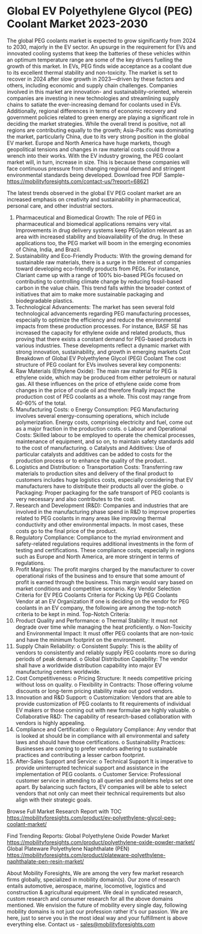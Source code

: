 # Global EV Polyethylene Glycol (PEG) Coolant Market 2023-2030
The global PEG coolants market is expected to grow significantly from 2024 to 2030, majorly in the EV sector. An upsurge in the requirement for EVs and innovated cooling systems that keep the batteries of these vehicles within an optimum temperature range are some of the key drivers fuelling the growth of this market. In EVs, PEG finds wide acceptance as a coolant due to its excellent thermal stability and non-toxicity.
The market is set to recover in 2024 after slow growth in 2023—driven by these factors and others, including economic and supply chain challenges. Companies involved in this market are innovation- and sustainability-oriented, wherein companies are investing in new technologies and streamlining supply chains to satiate the ever-increasing demand for coolants used in EVs. Additionally, regional differences in terms of economic recovery and government policies related to green energy are playing a significant role in deciding the market strategies.
While the overall trend is positive, not all regions are contributing equally to the growth; Asia-Pacific was dominating the market, particularly China, due to its very strong position in the global EV market. Europe and North America have huge markets, though geopolitical tensions and changes in raw material costs could throw a wrench into their works.
With the EV industry growing, the PEG coolant market will, in turn, increase in size. This is because these companies will face continuous pressure from changing regional demand and stringent environmental standards being developed.
Download free PDF Sample- https://mobilityforesights.com/contact-us/?report=68621

The latest trends observed in the global EV PEG coolant market are an increased emphasis on creativity and sustainability in pharmaceutical, personal care, and other industrial sectors.
1.	Pharmaceutical and Biomedical Growth: The role of PEG in pharmaceutical and biomedical applications remains very vital. Improvements in drug delivery systems keep PEGylation relevant as an area with increased stability and bioavailability of the drug. In these applications too, the PEG market will boom in the emerging economies of China, India, and Brazil.
2.	Sustainability and Eco-Friendly Products: With the growing demand for sustainable raw materials, there is a surge in the interest of companies toward developing eco-friendly products from PEGs. For instance, Clariant came up with a range of 100% bio-based PEGs focused on contributing to controlling climate change by reducing fossil-based carbon in the value chain. This trend falls within the broader context of initiatives that aim to make more sustainable packaging and biodegradable plastics.
3.	Technological Advancements: The market has seen several fold technological advancements regarding PEG manufacturing processes, especially to optimize the efficiency and reduce the environmental impacts from these production processes. For instance, BASF SE has increased the capacity for ethylene oxide and related products, thus proving that there exists a constant demand for PEG-based products in various industries.
These developments reflect a dynamic market with strong innovation, sustainability, and growth in emerging markets
Cost Breakdown of Global EV Polyethylene Glycol (PEG) Coolant
The cost structure of PEG coolant for EVs involves several key components:
1.	Raw Materials (Ethylene Oxide): The main raw material for PEG is ethylene oxide, which may be produced from either petroleum or natural gas. All these influences on the price of ethylene oxide come from changes in the price of crude oil and therefore finally impact the production cost of PEG coolants as a whole. This cost may range from 40-60% of the total.
2.	Manufacturing Costs:
o	Energy Consumption: PEG Manufacturing involves several energy-consuming operations, which include polymerization. Energy costs, comprising electricity and fuel, come out as a major fraction in the production costs.
o	Labour and Operational Costs: Skilled labour to be employed to operate the chemical processes, maintenance of equipment, and so on, to maintain safety standards add to the cost of manufacturing.
o	Catalysts and Additives: Use of particular catalysts and additives can be added to costs for the production process or to enhance the quality of the product..
3.	Logistics and Distribution:
o	Transportation Costs: Transferring raw materials to production sites and delivery of the final product to customers includes huge logistics costs, especially considering that EV manufacturers have to distribute their products all over the globe.
o	Packaging: Proper packaging for the safe transport of PEG coolants is very necessary and also contributes to the cost.
4.	Research and Development (R&D): Companies and industries that are involved in the manufacturing phase spend in R&D to improve properties related to PEG coolants in many areas like improving thermal conductivity and other environmental impacts. In most cases, these costs go to the final price of the product.
5.	Regulatory Compliance: Compliance to the myriad environment and safety-related regulations requires additional investments in the form of testing and certifications. These compliance costs, especially in regions such as Europe and North America, are more stringent in terms of regulations.
6.	Profit Margins: The profit margins charged by the manufacturer to cover operational risks of the business and to ensure that some amount of profit is earned through the business. This margin would vary based on market conditions and competitive scenario.
Key Vendor Selection Criteria for EV PEG Coolants
Criteria for Picking Up PEG Coolants Vendor at an EV Organization If one is deciding on the vendor for PEG coolants in an EV company, the following are among the top-notch criteria to be kept in mind. Top-Notch Criteria:
1.	Product Quality and Performance:
o	Thermal Stability: It must not degrade over time while managing the heat proficiently.
o	Non-Toxicity and Environmental Impact: It must offer PEG coolants that are non-toxic and have the minimum footprint on the environment.
2.	Supply Chain Reliability:
o	Consistent Supply: This is the ability of vendors to consistently and reliably supply PEG coolants more so during periods of peak demand.
o	Global Distribution Capability: The vendor shall have a worldwide distribution capability into major EV manufacturing centers worldwide.
3.	Cost Competitiveness:
o	Pricing Structure: It needs competitive pricing without loss on quality.
o	Flexibility in Contracts: Those offering volume discounts or long-term pricing stability make out good vendors.
4.	Innovation and R&D Support:
o	Customization: Vendors that are able to provide customization of PEG coolants to fit requirements of individual EV makers or those coming out with new formulae are highly valuable.
o	Collaborative R&D: The capability of research-based collaboration with vendors is highly appealing.
5.	Compliance and Certification:
o	Regulatory Compliance: Any vendor that is looked at should be in compliance with all environmental and safety laws and should have those certifications.
o	Sustainability Practices: Businesses are coming to prefer vendors adhering to sustainable practices and contributing a lesser carbon footprint.
6.	After-Sales Support and Service:
o	Technical Support It is imperative to provide uninterrupted technical support and assistance in the implementation of PEG coolants.
o	Customer Service: Professional customer service in attending to all queries and problems helps set one apart.
By balancing such factors, EV companies will be able to select vendors that not only can meet their technical requirements but also align with their strategic goals.


Browse Full Market Research Report with TOC https://mobilityforesights.com/product/ev-polyethylene-glycol-peg-coolant-market/

Find Trending Reports:
Global Polyethylene Oxide Powder Market
https://mobilityforesights.com/product/polyethylene-oxide-powder-market/
Global Plateware Polyethylene Naphthalate (PEN) https://mobilityforesights.com/product/plateware-polyethylene-naphthalate-pen-resin-market/


About Mobility Foresights,
We are among the very few market research firms globally, specialized in mobility domain(s). Our zone of research entails automotive, aerospace, marine, locomotive, logistics and construction & agricultural equipment. We deal in syndicated research, custom research and consumer research for all the above domains mentioned.
We envision the future of mobility every single day, following mobility domains is not just our profession rather it's our passion. We are here, just to serve you in the most ideal way and your fulfillment is above everything else. Contact us -  sales@mobilityforesights.com 
